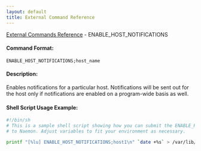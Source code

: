 ```yaml
---
layout: default
title: External Command Reference
---
```


<!--
************************************************
* AUTO GENERATED PAGE - USE ./update SCRIPT
************************************************
-->

<span class="glyphicon glyphicon-arrow-up"></span><a href="index.html"> External Commands Reference</a> - ENABLE_HOST_NOTIFICATIONS<br>


#### Command Format:

`ENABLE_HOST_NOTIFICATIONS;host_name`

#### Description:

Enables notifications for a particular host. Notifications will be sent out for the host only if notifications are enabled on a program-wide basis as well.

#### Shell Script Usage Example:

```sh
#!/bin/sh
# This is a sample shell script showing how you can submit the ENABLE_HOST_NOTIFICATIONS command
# to Naemon. Adjust variables to fit your environment as necessary.

printf "[%lu] ENABLE_HOST_NOTIFICATIONS;host1\n" `date +%s` > /var/lib/naemon/naemon.cmd
```



